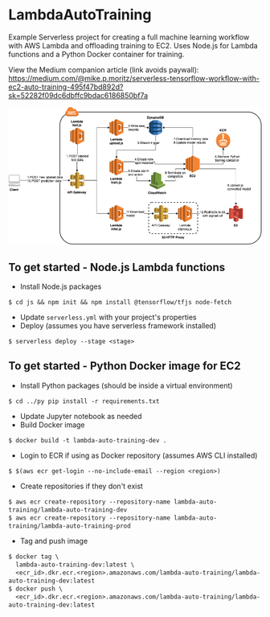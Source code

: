 # LambdaAutoTraining

Example Serverless project for creating a full machine learning workflow with AWS Lambda 
and offloading training to EC2.  Uses Node.js for Lambda functions and a 
Python Docker container for training.

View the Medium companion article (link avoids paywall): https://medium.com/@mike.p.moritz/serverless-tensorflow-workflow-with-ec2-auto-training-495f47bd892d?sk=52282f09dc6dbffc9bdac6186850bf7a

![LambdaAutoTraining architecture](architecture.png)

## To get started - Node.js Lambda functions
- Install Node.js packages
```
$ cd js && npm init && npm install @tensorflow/tfjs node-fetch
```
- Update `serverless.yml` with your project's properties
- Deploy (assumes you have serverless framework installed)
```
$ serverless deploy --stage <stage>
```

## To get started - Python Docker image for EC2
- Install Python packages (should be inside a virtual environment)
```
$ cd ../py pip install -r requirements.txt
```
- Update Jupyter notebook as needed
- Build Docker image
```
$ docker build -t lambda-auto-training-dev .
```
- Login to ECR if using as Docker repository (assumes AWS CLI installed)
```
$ $(aws ecr get-login --no-include-email --region <region>)
```
- Create repositories if they don't exist
```
$ aws ecr create-repository --repository-name lambda-auto-training/lambda-auto-training-dev
$ aws ecr create-repository --repository-name lambda-auto-training/lambda-auto-training-prod
```
- Tag and push image
```
$ docker tag \
  lambda-auto-training-dev:latest \
  <ecr_id>.dkr.ecr.<region>.amazonaws.com/lambda-auto-training/lambda-auto-training-dev:latest
$ docker push \
  <ecr_id>.dkr.ecr.<region>.amazonaws.com/lambda-auto-training/lambda-auto-training-dev:latest
```
